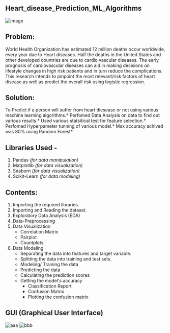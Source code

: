 ## Heart_disease_Prediction_ML_Algorithms
![image](https://github.com/Alokkumar7272/Heart_disease/assets/98576439/9013f0af-af2e-4387-a663-9b0571b80584)

## Problem:
World Health Organization has estimated 12 million deaths occur worldwide, every year due to Heart diseases. Half the deaths in the United States and other developed countries are due to cardio vascular diseases. The early prognosis of cardiovascular diseases can aid in making decisions on lifestyle changes in high risk patients and in turn reduce the complications. This research intends to pinpoint the most relevant/risk factors of heart disease as well as predict the overall risk using logistic regression.
## Solution:
To Predict if a person will suffer from heart diesease or not using various machine learning algorithms.*
Perfomed Data Analysis on data to find out various results.*
Used various statsitical test for feature selection.*
Perfomed Hyperpameter tunning of various model.*
Max accuracy achived was 80% using Random Forest*
## Libraries Used - 
  1. Pandas *(for data manipulation)*
  2. Matplotlib *(for data visualization)*
  3. Seaborn *(for data visualization)*
  4. Scikit-Learn *(for data modeling)*
## Contents:
1. Importing the required libraries.
2. Importing and Reading the dataset.
3. Exploratory Data Analysis (EDA)
4. Data-Preprocessing
5. Data Visualization
    - Correlation Matrix
    - Pairplot
    - Countplots
6. Data Modeling
    - Separating the data into features and target variable.
    - Splitting the data into training and test sets.
    - Modeling/ Training the data
    - Predicting the data
    - Calculating the prediction scores
    - Getting the model's accuracy
        - Classification Report
        - Confusion Matrix
        - Plotting the confusion matrix
## GUI (Graphical User Interface)
![aaa](https://github.com/Alokkumar7272/Heart_disease/assets/98576439/022fef2b-da70-4eeb-9f2f-4330ec83fb6b)
![bbb](https://github.com/Alokkumar7272/Heart_disease/assets/98576439/e3960e4d-4e43-4dcf-9358-7d0cb27b82aa)


